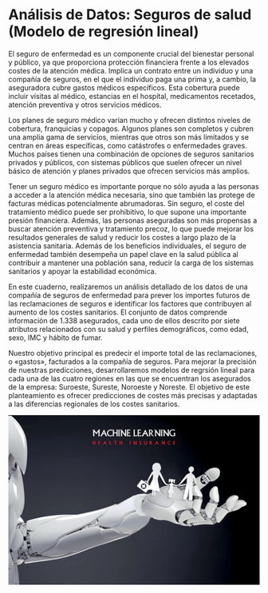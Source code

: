 # Análisis de Datos: Seguros de salud (Modelo de regresión lineal)

El seguro de enfermedad es un componente crucial del bienestar personal y público, ya que proporciona protección financiera frente a los elevados costes de la atención médica. Implica un contrato entre un individuo y una compañía de seguros, en el que el individuo paga una prima y, a cambio, la aseguradora cubre gastos médicos específicos. Esta cobertura puede incluir visitas al médico, estancias en el hospital, medicamentos recetados, atención preventiva y otros servicios médicos.

Los planes de seguro médico varían mucho y ofrecen distintos niveles de cobertura, franquicias y copagos. Algunos planes son completos y cubren una amplia gama de servicios, mientras que otros son más limitados y se centran en áreas específicas, como catástrofes o enfermedades graves. Muchos países tienen una combinación de opciones de seguros sanitarios privados y públicos, con sistemas públicos que suelen ofrecer un nivel básico de atención y planes privados que ofrecen servicios más amplios.

Tener un seguro médico es importante porque no sólo ayuda a las personas a acceder a la atención médica necesaria, sino que también las protege de facturas médicas potencialmente abrumadoras. Sin seguro, el coste del tratamiento médico puede ser prohibitivo, lo que supone una importante presión financiera. Además, las personas aseguradas son más propensas a buscar atención preventiva y tratamiento precoz, lo que puede mejorar los resultados generales de salud y reducir los costes a largo plazo de la asistencia sanitaria.
Además de los beneficios individuales, el seguro de enfermedad también desempeña un papel clave en la salud pública al contribuir a mantener una población sana, reducir la carga de los sistemas sanitarios y apoyar la estabilidad económica.

En este cuaderno, realizaremos un análisis detallado de los datos de una compañía de seguros de enfermedad para prever los importes futuros de las reclamaciones de seguros e identificar los factores que contribuyen al aumento de los costes sanitarios. El conjunto de datos comprende información de 1.338 asegurados, cada uno de ellos descrito por siete atributos relacionados con su salud y perfiles demográficos, como edad, sexo, IMC y hábito de fumar.

Nuestro objetivo principal es predecir el importe total de las reclamaciones, o «gastos», facturados a la compañía de seguros. Para mejorar la precisión de nuestras predicciones, desarrollaremos modelos de regrsión lineal para cada una de las cuatro regiones en las que se encuentran los asegurados de la empresa: Suroeste, Sureste, Noroeste y Noreste. El objetivo de este planteamiento es ofrecer predicciones de costes más precisas y adaptadas a las diferencias regionales de los costes sanitarios.


 ![Seguros de Salud](Images/Seguro_Salud.jpg)

